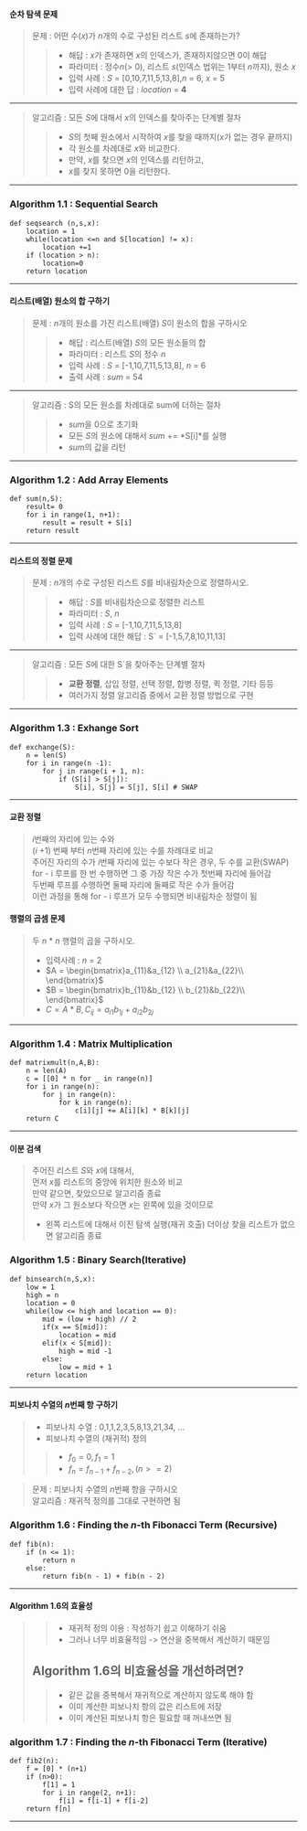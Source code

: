 
#### 순차 탐색 문제
> 문제 : 어떤 수(*x*)가 *n*개의 수로 구성된 리스트 *s*에 존재하는가?
>> * 해답 : *x*가 존재하면 *x*의 인덱스가, 존재하지않으면 0이 해답
>> * 파라미터 : 정수*n*(> 0), 리스트 *s*(인덱스 법위는 1부터 *n*까지), 원소 *x*
>> * 입력 사례 : *S* = [0,10,7,11,5,13,8],*n* = 6, *x* = 5
>> * 입력 사례에 대한 답 : *location* = **4**
***
> 알고리즘 : 모든 *S*에 대해서 *x*의 인덱스를 찾아주는 단계별 절차
>> * *S*의 첫째 원소에서 시작하여 *x*를 찾을 때까지(*x*가 없는 경우 끝까지)
>> * 각 원소를 차례대로 *x*와 비교한다.
>> * 만약, *x*를 찾으면 *x*의 인덱스를 리턴하고,
>> * *x*를 찾지 못하면 0을 리턴한다.
***
### Algorithm 1.1 : Sequential Search
    def seqsearch (n,s,x):
        location = 1
        while(location <=n and S[location] != x):
            location +=1
        if (location > n):
            location=0
        return location
***

#### 리스트(배열) 원소의 합 구하기
> 문제 : *n*개의 원소를 가진 리스트(배열) *S*이 원소의 합을 구하시오
>> * 해답 : 리스트(배열) *S*의 모든 원소들의 합
>> * 파라미터 : 리스트 *S*의 정수 *n*
>> * 입력 사례 : *S* = [-1,10,7,11,5,13,8], *n* = 6
>> * 출력 사례 : *sum* = 54
***
> 알고리즘 : S의 모든 원소를 차례대로 sum에 더하는 절차
>> * *sum*을 0으로 초기화
>> * 모든 *S*의 원소에 대해서 *sum* += *S[i]*를 실행
>> * *sum*의 값을 리턴
***
### Algorithm 1.2 : Add Array Elements
    def sum(n,S):
        result= 0
        for i in range(1, n+1):
            result = result + S[i]
        return result
***

#### 리스트의 정렬 문제
> 문제 : *n*개의 수로 구성된 리스트 *S*를 비내림차순으로 정렬하시오.
>> * 해답 : *S*를 비내림차순으로 정렬한 리스트
>> * 파라미터 : *S*, *n*
>> * 입력 사례 : *S* = [-1,10,7,11,5,13,8]
>> * 입력 사례에 대한 해답 : S` = [-1,5,7,8,10,11,13]
***
> 알고리즘 : 모든 *S*에 대한 S`을 찾아주는 단계별 절차
>> * **교환 정렬**, 삽입 정렬, 선택 정렬, 합병 정렬, 퀵 정렬, 기타 등등
>> * 여러가지 정렬 알고리즘 중에서 교환 정렬 방법으로 구현
***
### Algorithm 1.3 : Exhange Sort
    def exchange(S):
        n = len(S)
        for i in range(n -1):
            for j in range(i + 1, n):
                if (S[i] > S[j]):
                    S[i], S[j] = S[j], S[i] # SWAP
***
#### 교환 정렬
> *i*번째의 자리에 있는 수와   
> (*i* +1) 번째 부터 *n*번째 자리에 있는 수를 차례대로 비교   
> 주어진 자리의 수가 *i*번째 자리에 있는 수보다 작은 경우, 두 수를 교환(SWAP)   
> for - i 루프를 한 번 수행하면 그 중 가장 작은 수가 첫번째 자리에 들어감   
> 두번째 루프를 수행하면 둘째 자리에 둘째로 작은 수가 들어감   
> 이런 과정을 통해 for - i 루프가 모두 수행되면 비내림차순 정렬이 됨   
#### 행렬의 곱셈 문제
> 두 *n* * *n* 행렬의 곱을 구하시오.   
> * 입력사례 : *n* = 2   
> * $A = \begin{bmatrix}a_{11}&a_{12} \\ a_{21}&a_{22}\\ \end{bmatrix}$
> * $B = \begin{bmatrix}b_{11}&b_{12} \\ b_{21}&b_{22}\\ \end{bmatrix}$
> * $C = A * B, C_{ij} = a_{i1}b_{1j} + a_{i2}b_{2j}$
***
### Algorithm 1.4 : Matrix Multiplication
    def matrixmult(n,A,B):
        n = len(A)
        c = [[0] * n for _ in range(n)]
        for i in range(n):
            for j in range(n):
                for k in range(n):
                    c[i][j] += A[i][k] * B[k][j]
        return C
***
#### 이분 검색
> 주어진 리스트 *S*와 *x*에 대해서,   
> 먼저 *x*를 리스트의 중앙에 위치한 원소와 비교   
> 만약 같으면, 찾았으므로 알고리즘 종료   
> 만약 *x*가 그 원소보다 작으면 *x*는 왼쪽에 있을 것이므로   
> * 왼쪽 리스트에 대해서 이진 탐색 실행(재귀 호출)
> 더이상 찾을 리스트가 없으면 알고리즘 종료
### Algorithm 1.5 : Binary Search(Iterative)
    def binsearch(n,S,x):
        low = 1
        high = n
        location = 0
        while(low <= high and location == 0):
            mid = (low + high) // 2
            if(x == S[mid]):
                location = mid
            elif(x < S[mid]):
                high = mid -1
            else:
                low = mid + 1
        return location
***
#### 피보나치 수열의 *n*번째 항 구하기
> * 피보나치 수열 : 0,1,1,2,3,5,8,13,21,34, ...
> * 피보나치 수열의 (재귀적) 정의
>> * $f_0 = 0, f_1 = 1$
>> * $f_n = f_{n-1} + f_{n-2},(n >= 2)$

> 문제 : 피보나치 수열의 *n*번째 항을 구하시오   
> 알고리즘 : 재귀적 정의를 그대로 구현하면 됨
### Algorithm 1.6 : Finding the *n*-th Fibonacci Term (Recursive)
    def fib(n):
        if (n <= 1):
            return n
        else:
            return fib(n - 1) + fib(n - 2)
***
#### Algorithm 1.6의 효율성
>> * 재귀적 정의 이용 : 작성하기 쉽고 이해하기 쉬움
>> * 그러나 너무 비효율적임 -> 연산을 중복해서 계산하기 때문임
> ## Algorithm 1.6의 비효율성을 개선하려면?
>> * 같은 값을 중복해서 재귀적으로 계산하지 않도록 해야 함
>> * 이미 계산한 피보나치 항의 값은 리스트에 저장
>> * 이미 계산된 피보나치 항은 필요할 때 꺼내쓰면 됨
### algorithm 1.7 : Finding the *n*-th Fibonacci Term (Iterative)
    def fib2(n):
        f = [0] * (n+1)
        if (n>0):
            f[1] = 1
            for i in range(2, n+1):
                f[i] = f[i-1] + f[i-2]
        return f[n]
***
